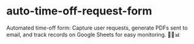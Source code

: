 # auto-time-off-request-form
Automated time-off form: Capture user requests, generate PDFs sent to email, and track records on Google Sheets for easy monitoring. 📅📩📊
